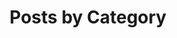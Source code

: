 ---
title: "Posts by Category"
layout: categories
permalink: /categories/
author_profile: true
sidebar:
  nav: "cats"
---
